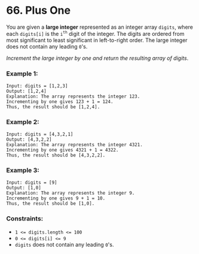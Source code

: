 # 66. Plus One
You are given a **large integer** represented as an integer array ```digits```, where each ```digits[i]``` is the ```i```<sup>```th```</sup> digit of the integer. The digits are ordered from most significant to least significant in left-to-right order. The large integer does not contain any leading ```0```'s.

*Increment the large integer by one and return the resulting array of digits*.

### Example 1:
```
Input: digits = [1,2,3]
Output: [1,2,4]
Explanation: The array represents the integer 123.
Incrementing by one gives 123 + 1 = 124.
Thus, the result should be [1,2,4].
```

### Example 2:
```
Input: digits = [4,3,2,1]
Output: [4,3,2,2]
Explanation: The array represents the integer 4321.
Incrementing by one gives 4321 + 1 = 4322.
Thus, the result should be [4,3,2,2].
```

### Example 3:
```
Input: digits = [9]
Output: [1,0]
Explanation: The array represents the integer 9.
Incrementing by one gives 9 + 1 = 10.
Thus, the result should be [1,0].
```

### Constraints:
 - ```1 <= digits.length <= 100```
 - ```0 <= digits[i] <= 9```
 - ```digits``` does not contain any leading ```0```'s.
